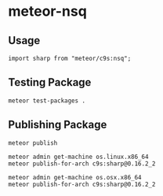 # meteor-nsq

## Usage

    import sharp from "meteor/c9s:nsq";

## Testing Package

    meteor test-packages .

## Publishing Package

    meteor publish

    meteor admin get-machine os.linux.x86_64
    meteor publish-for-arch c9s:sharp@0.16.2_2

    meteor admin get-machine os.osx.x86_64
    meteor publish-for-arch c9s:sharp@0.16.2_2

